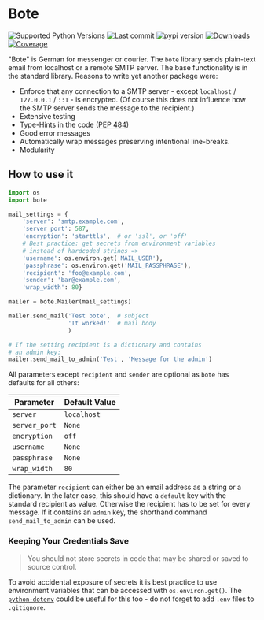 # Bote

![Supported Python Versions](https://img.shields.io/pypi/pyversions/bote)
![Last commit](https://img.shields.io/github/last-commit/RuedigerVoigt/bote)
![pypi version](https://img.shields.io/pypi/v/bote)
[![Downloads](https://pepy.tech/badge/bote)](https://pepy.tech/project/bote)
[![Coverage](https://img.shields.io/badge/coverage-85%25-yellow)](https://www.ruediger-voigt.eu/coverage/bote/index.html)

"Bote" is German for messenger or courier. The `bote` library sends plain-text email from localhost or a remote SMTP server. The base functionality is in the standard library. Reasons to write yet another package were:
* Enforce that any connection to a SMTP server - except `localhost` / `127.0.0.1` / `::1` - is encrypted. (Of course this does not influence how the SMTP server sends the message to the recipient.)
* Extensive testing
* Type-Hints in the code ([PEP 484](https://www.python.org/dev/peps/pep-0484/))
* Good error messages
* Automatically wrap messages preserving intentional line-breaks.
* Modularity

## How to use it


```python
import os
import bote

mail_settings = {
    'server': 'smtp.example.com',
    'server_port': 587,
    'encryption': 'starttls',  # or 'ssl', or 'off'
    # Best practice: get secrets from environment variables
    # instead of hardcoded strings =>
    'username': os.environ.get('MAIL_USER'),
    'passphrase': os.environ.get('MAIL_PASSPHRASE'),
    'recipient': 'foo@example.com',
    'sender': 'bar@example.com',
    'wrap_width': 80}

mailer = bote.Mailer(mail_settings)

mailer.send_mail('Test bote',  # subject
                 'It worked!'  # mail body
                 )

# If the setting recipient is a dictionary and contains
# an admin key:
mailer.send_mail_to_admin('Test', 'Message for the admin')
```

All parameters except `recipient` and `sender` are optional as `bote` has defaults for all others:

Parameter | Default Value
--- | ---
`server`| `localhost`
`server_port`| `None`
`encryption`| `off`
`username`| `None`
`passphrase`| `None`
`wrap_width`| `80`

The parameter `recipient` can either be an email address as a string or a dictionary. In the later case, this should have a `default` key with the standard recipient as value. Otherwise the recipient has to be set for every message. If it contains an `admin` key, the shorthand command `send_mail_to_admin` can be used.

### Keeping Your Credentials Save

>You should not store secrets in code that may be shared or saved to source control.

To avoid accidental exposure of secrets it is best practice to use environment variables that can be accessed with `os.environ.get()`. The [`python-dotenv`](https://github.com/theskumar/python-dotenv) could be useful for this too - do not forget to add `.env` files to `.gitignore`.
